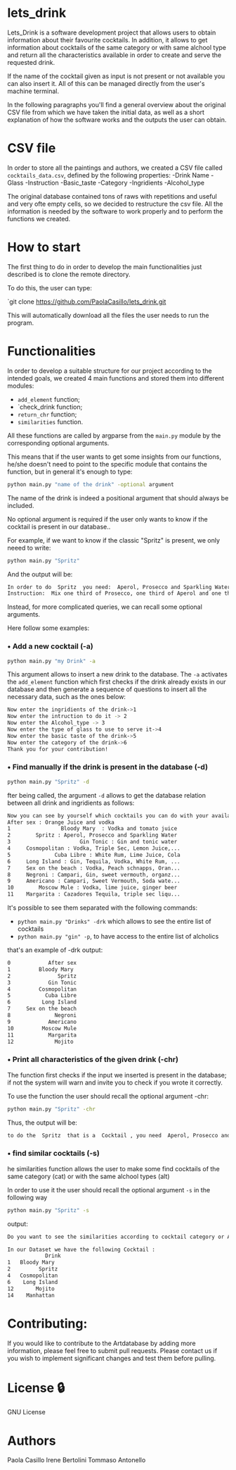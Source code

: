 # lets_drink


Lets_Drink is a software development project that allows users to 
obtain information about their favourite cocktails. 
In addition, it allows to get information about cocktails of the same category 
or with same alchool type and return all the characteristics available
in order to create and serve the requested drink.



If the name of the cocktail given as input is not present or
not available you can also insert it. 
All of this can be managed directly from the user's machine terminal.

In the following paragraphs you'll find a general overview about the original CSV file from
which we have taken the initial data, as well as a short explanation of how the software 
works and the outputs the user can obtain.

# CSV file 
In order to store all the paintings and authors, we created a CSV file called
 `cocktails_data.csv`, defined by the following properties:
 -Drink Name
 -Glass
 -Instruction
 -Basic_taste
 -Category
 -Ingridients
 -Alcohol_type
 
 
The original database contained tons of raws with repetitions and useful and very ofte empty cells, so we decided to restructure the csv file.
All the information is needed by the software to work properly and to perform the functions
we created.
 
# How to start

The first thing to do in order to develop the main functionalities just described
is to clone the remote directory. 

To do this, the user can type:

`git clone https://github.com/PaolaCasillo/lets_drink.git

This will automatically download all the files the user needs to run the program.

# Functionalities

In order to develop a suitable structure for our project according to the intended goals,
we created 4 main functions and stored them into different modules:

-  `add_element` function;
-  `check_drink function;
-  `return_chr` function;
-  `similarities` function.

All these functions are called by argparse from the `main.py` module by the corresponding
optional arguments.

This means that if the user wants to get some insights from our functions, he/she
doesn't need to point to the specific module that contains the function, but in general 
it's enough to type:

```bash
python main.py "name of the drink" -optional argument
```

The name of the drink is indeed a positional argument that should always 
be included. 

No optional argument is required if the user only wants to know if the cocktail
is present in our database..

For example, if we want to know if the classic "Spritz" is present, we only neeed to write:

```bash
python main.py "Spritz"
```

And the output will be:

```bash
In order to do  Spritz  you need:  Aperol, Prosecco and Sparkling Water  
Instruction:  Mix one third of Prosecco, one third of Aperol and one third of Sparkling Water, add ice.
```

Instead, for more complicated queries, we can recall some optional arguments. 

Here follow some examples:

### •	Add a new cocktail (-a)

```bash
python main.py "my Drink" -a
```
This argument allows to insert a new drink to the database. The `-a` activates the 
`add_element` function which first checks if the drink already exists in our database 
and then generate a sequence of questions to insert all the necessary data, such as the ones below:
```bash
Now enter the ingridients of the drink->1
Now enter the intruction to do it -> 2
Now enter the Alcohol_type -> 3
Now enter the type of glass to use to serve it->4
Now enter the basic taste of the drink->5
Now enter the category of the drink->6
Thank you for your contribution!
```

### •	Find manually if the drink is present in the database (-d)

```bash
python main.py "Spritz" -d
```
fter being called, the argument `-d` allows to get the database relation 
between all drink and ingridients as follows:

```bash
Now you can see by yourself which cocktails you can do with your availale ingridients
After sex : Orange Juice and vodka
1                Bloody Mary  : Vodka and tomato juice 
2        Spritz : Aperol, Prosecco and Sparkling Water 
3                      Gin Tonic : Gin and tonic water 
4     Cosmopolitan : Vodka, Triple Sec, Lemon Juice,...
5              Cuba Libre : White Rum, Lime Juice, Cola
6     Long Island : Gin, Tequila, Vodka, White Rum, ...
7     Sex on the beach : Vodka, Peach schnapps, Oran...
8     Negroni : Campari, Gin, sweet vermouth, organz...
9     Americano : Campari, Sweet Vermouth, Soda wate...
10        Moscow Mule : Vodka, lime juice, ginger beer 
11    Margarita : Cazadores Tequila, triple sec liqu...
```


It's possible to see them separated with the following commands:

- `python main.py "Drinks" -drk` which allows to see the entire list of cocktails
- `python main.py "gin" -p`, to have access to the entire list of alcholics

that's an example of -drk output:
```bash
0            After sex
1         Bloody Mary 
2               Spritz
3            Gin Tonic
4         Cosmopolitan
5           Cuba Libre
6          Long Island
7     Sex on the beach
8              Negroni
9            Americano
10         Moscow Mule
11           Margarita
12             Mojito 
```
 
### •	Print all characteristics of the given drink (-chr)
 
The function first checks if the input we inserted is present in the database;
if not the system will warn and invite you to check if you wrote it correctly. 

To use the function the user should recall the optional argument -chr:
```bash
python main.py "Spritz" -chr
```

Thus, the output will be:
```bash
to do the  Spritz  that is a  Cocktail , you need  Aperol, Prosecco and Sparkling Water   and Mix one third of Prosecco, one third of Aperol and one third of Sparkling Water, add ice.  . Finally serve in  Cocktail glass
```

### •	find similar cocktails (-s)

he similarities function allows the user to make some find cocktails of the same category (cat) or with the same alchool types (alt)

In order to use it the user should recall the optional argument `-s` in the following way

```bash
python main.py "Spritz" -s
```
output:
```bash
Do you want to see the similarities according to cocktail category or Alcohol type of cocktails? (cat or alt) -> cat
```
```bash
In our Dataset we have the following Cocktail : 
            Drink
1   Bloody Mary 
2         Spritz
4   Cosmopolitan
6    Long Island
12       Mojito 
14    Manhattan 
```

# Contributing:

If you would like to contribute to the Artdatabase by adding more information, please feel free to submit pull requests.
Please contact us if you wish to implement significant changes and test them before pulling.

# License :lock:

GNU License

# Authors 

Paola Casillo
Irene Bertolini
Tommaso Antonello

 